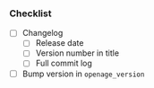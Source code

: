 ### Checklist

- [ ] Changelog
    - [ ] Release date
    - [ ] Version number in title
    - [ ] Full commit log
- [ ] Bump version in `openage_version`
